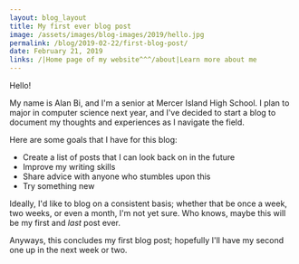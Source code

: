 ```yaml
---
layout: blog_layout
title: My first ever blog post
image: /assets/images/blog-images/2019/hello.jpg
permalink: /blog/2019-02-22/first-blog-post/
date: February 21, 2019
links: /|Home page of my website^^^/about|Learn more about me
---
```


Hello!

My name is Alan Bi, and I'm a senior at Mercer Island High School. I plan to major in computer science next year, and I've decided to start a blog to document my thoughts and experiences as I navigate the field. 

Here are some goals that I have for this blog: 

* Create a list of posts that I can look back on in the future
* Improve my writing skills
* Share advice with anyone who stumbles upon this
* Try something new 

Ideally, I'd like to blog on a consistent basis; whether that be once a week, two weeks, or even a month, I'm not yet sure. Who knows, maybe this will be my first and _last_ post ever. 

Anyways, this concludes my first blog post; hopefully I'll have my second one up in the next week or two.
